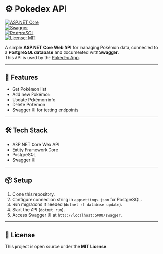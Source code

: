 # ⚙️ Pokedex API  

[![ASP.NET Core](https://img.shields.io/badge/ASP.NET%20Core-API-512BD4?logo=dotnet&logoColor=white)](https://dotnet.microsoft.com/apps/aspnet)  
[![Swagger](https://img.shields.io/badge/Swagger-Docs-brightgreen?logo=swagger&logoColor=white)](https://swagger.io/)  
[![PostgreSQL](https://img.shields.io/badge/PostgreSQL-DB-4169E1?logo=postgresql&logoColor=white)](https://www.postgresql.org/)  
[![License: MIT](https://img.shields.io/badge/License-MIT-green.svg)](https://opensource.org/licenses/MIT)  

A simple **ASP.NET Core Web API** for managing Pokémon data, connected to a **PostgreSQL database** and documented with **Swagger**.  
This API is used by the [Pokedex App](https://github.com/tu-usuario/tu-repo-app).  

---

## 🚀 Features
- Get Pokémon list  
- Add new Pokémon  
- Update Pokémon info  
- Delete Pokémon  
- Swagger UI for testing endpoints  

---

## 🛠️ Tech Stack
- ASP.NET Core Web API  
- Entity Framework Core  
- PostgreSQL  
- Swagger UI  

---

## 📦 Setup
1. Clone this repository.  
2. Configure connection string in `appsettings.json` for PostgreSQL.  
3. Run migrations if needed (`dotnet ef database update`).  
4. Start the API (`dotnet run`).  
5. Access Swagger UI at `http://localhost:5000/swagger`.  

---

## 📜 License
This project is open source under the **MIT License**.  

